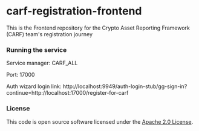 
# carf-registration-frontend

This is the Frontend repository for the Crypto Asset Reporting Framework (CARF) team's registration journey

### Running the service

Service manager: CARF_ALL

Port: 17000

Auth wizard login link: http://localhost:9949/auth-login-stub/gg-sign-in?continue=http://localhost:17000/register-for-carf

### License

This code is open source software licensed under the [Apache 2.0 License]("http://www.apache.org/licenses/LICENSE-2.0.html").